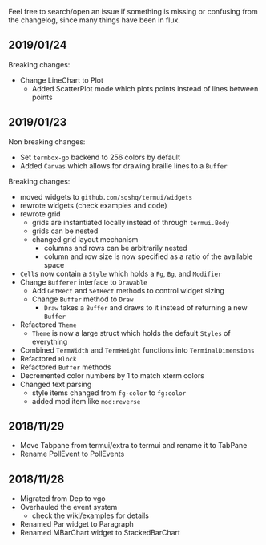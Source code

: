 Feel free to search/open an issue if something is missing or confusing from the changelog, since many things have been in flux.

## 2019/01/24

Breaking changes:

- Change LineChart to Plot
  - Added ScatterPlot mode which plots points instead of lines between points

## 2019/01/23

Non breaking changes:

- Set `termbox-go` backend to 256 colors by default
- Added `Canvas` which allows for drawing braille lines to a `Buffer`

Breaking changes:

- moved widgets to `github.com/sqshq/termui/widgets`
- rewrote widgets (check examples and code)
- rewrote grid
  - grids are instantiated locally instead of through `termui.Body`
  - grids can be nested
  - changed grid layout mechanism
    - columns and rows can be arbitrarily nested
    - column and row size is now specified as a ratio of the available space
- `Cell`s now contain a `Style` which holds a `Fg`, `Bg`, and `Modifier`
- Change `Bufferer` interface to `Drawable`
  - Add `GetRect` and `SetRect` methods to control widget sizing
  - Change `Buffer` method to `Draw`
    - `Draw` takes a `Buffer` and draws to it instead of returning a new `Buffer`
- Refactored `Theme`
  - `Theme` is now a large struct which holds the default `Styles` of everything
- Combined `TermWidth` and `TermHeight` functions into `TerminalDimensions`
- Refactored `Block`
- Refactored `Buffer` methods
- Decremented color numbers by 1 to match xterm colors
- Changed text parsing
  - style items changed from `fg-color` to `fg:color`
  - added mod item like `mod:reverse`

## 2018/11/29

- Move Tabpane from termui/extra to termui and rename it to TabPane
- Rename PollEvent to PollEvents

## 2018/11/28

- Migrated from Dep to vgo
- Overhauled the event system
  - check the wiki/examples for details
- Renamed Par widget to Paragraph
- Renamed MBarChart widget to StackedBarChart
